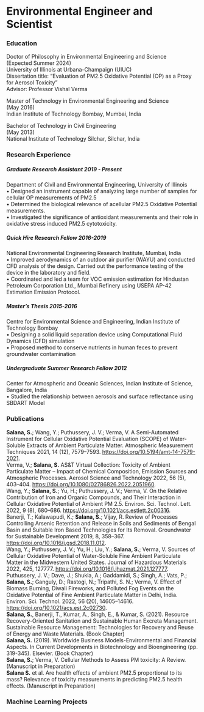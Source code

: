 # Environmental Engineer and Scientist

### Education
Doctor of Philosophy in Environmental Engineering and Science &nbsp; &nbsp;                           
(Expected Summer 2024)    
University of Illinois at Urbana-Champaign (UIUC)  
Dissertation title: “Evaluation of PM2.5 Oxidative Potential (OP) as a Proxy for Aerosol Toxicity”  
Advisor: Professor Vishal Verma  

Master of Technology in Environmental Engineering and Science &nbsp; &nbsp;	  	                          
(May 2016)    
Indian Institute of Technology Bombay, Mumbai, India  

Bachelor of Technology in Civil Engineering                                                                
(May 2013)    
National Institute of Technology Silchar, Silchar, India 

### Research Experience
##### Graduate Research Assistant 	                                                                             2019 - Present  
Department of Civil and Environmental Engineering, University of Illinois  
•	Designed an instrument capable of analyzing large number of samples for cellular OP measurements of PM2.5  
•	Determined the biological relevance of acellular PM2.5 Oxidative Potential measurements.  
•	Investigated the significance of antioxidant measurements and their role in oxidative stress induced PM2.5 cytotoxicity.  
##### Quick Hire Research Fellow	                                                                               2016-2019  
National Environmental Engineering Research Institute, Mumbai, India  
•	Improved aerodynamics of an outdoor air purifier (WAYU) and conducted CFD analysis of the design. Carried out the performance testing of the device in the laboratory and field.  
•	Coordinated and led a team for VOC emission estimation for Hindustan Petroleum Corporation Ltd., Mumbai Refinery using USEPA AP-42 Estimation Emission Protocol.  
##### Master’s Thesis                                                                                            2015-2016  
Centre for Environmental Science and Engineering, Indian Institute of Technology Bombay  
• Designing a solid liquid separation device using Computational Fluid Dynamics (CFD) simulation   
• Proposed method to conserve nutrients in human feces to prevent groundwater contamination  
##### Undergraduate Summer Research Fellow                                                                       2012  
Center for Atmospheric and Oceanic Sciences, Indian Institute of Science, Bangalore, India  
•	Studied the relationship between aerosols and surface reflectance using SBDART Model


### Publications
**Salana, S.**; Wang, Y.; Puthussery, J. V.; Verma, V. A Semi-Automated Instrument for Cellular Oxidative Potential Evaluation (SCOPE) of Water-Soluble Extracts of Ambient Particulate Matter. Atmospheric Measurement Techniques 2021, 14 (12), 7579–7593. https://doi.org/10.5194/amt-14-7579-2021.  
Verma, V.; **Salana, S.** AS&T Virtual Collection: Toxicity of Ambient Particulate Matter – Impact of Chemical Composition, Emission Sources and Atmospheric Processes. Aerosol Science and Technology 2022, 56 (5), 403–404. https://doi.org/10.1080/02786826.2022.2051960.  
Wang, Y.; **Salana, S.**; Yu, H.; Puthussery, J. V.; Verma, V. On the Relative Contribution of Iron and Organic Compounds, and Their Interaction in Cellular Oxidative Potential of Ambient PM 2.5. Environ. Sci. Technol. Lett. 2022, 9 (8), 680–686. https://doi.org/10.1021/acs.estlett.2c00316.  
Banerji, T.; Kalawapudi, K.; **Salana, S.**; Vijay, R. Review of Processes Controlling Arsenic Retention and Release in Soils and Sediments of Bengal Basin and Suitable Iron Based Technologies for Its Removal. Groundwater for Sustainable Development 2019, 8, 358–367. https://doi.org/10.1016/j.gsd.2018.11.012.  
Wang, Y.; Puthussery, J. V.; Yu, H.; Liu, Y.; **Salana, S.**; Verma, V. Sources of Cellular Oxidative Potential of Water-Soluble Fine Ambient Particulate Matter in the Midwestern United States. Journal of Hazardous Materials 2022, 425, 127777. https://doi.org/10.1016/j.jhazmat.2021.127777.  
Puthussery, J. V.; Dave, J.; Shukla, A.; Gaddamidi, S.; Singh, A.; Vats, P.; **Salana, S.**; Ganguly, D.; Rastogi, N.; Tripathi, S. N.; Verma, V. Effect of Biomass Burning, Diwali Fireworks, and Polluted Fog Events on the Oxidative Potential of Fine Ambient Particulate Matter in Delhi, India. Environ. Sci. Technol. 2022, 56 (20), 14605–14616. https://doi.org/10.1021/acs.est.2c02730.  
**Salana, S.**, Banerji, T., Kumar, A., Singh, E., & Kumar, S. (2021). Resource Recovery-Oriented Sanitation and Sustainable Human Excreta Management. Sustainable Resource Management: Technologies for Recovery and Reuse of Energy and Waste Materials. (Book Chapter)  
**Salana, S.** (2019). Worldwide Business Models-Environmental and Financial Aspects. In Current Developments in Biotechnology and Bioengineering (pp. 319-345). Elsevier. (Book Chapter)  
**Salana, S.**; Verma, V. Cellular Methods to Assess PM toxicity: A Review. (Manuscript in Preparation)  
**Salana S.** et al. Are health effects of ambient PM2.5 proportional to its mass? Relevance of toxicity measurements in predicting PM2.5 health effects. (Manuscript in Preparation)


### Machine Learning Projects


